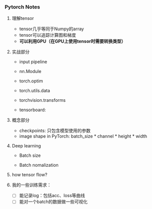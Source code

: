 ### Pytorch Notes

1. 理解tensor
   - tensor几乎等同于Numpy的array
   - tensor可以追踪计算图和梯度
   - **可以利用GPU（在GPU上使用tensor时需要转换类型）**

2. 实战部分

   - input pipeline

   - nn.Module

   - torch.optim

   - torch.utils.data

   - torchvision.transforms

   - tensorboard:

3. 概念部分

   - checkpoints: 只包含模型使用的参数
   - image shape in PyTorch: batch_size * channel * height * width

4. Deep learning

   - Batch size

   - Batch nomalization

5. how tensor flow?

6. 我的一些训练需求：

   - [ ] 能记录log：包括acc、loss等曲线
   - [ ] 能对一个batch的数据做一些可视化